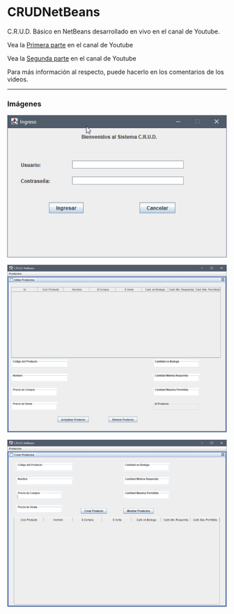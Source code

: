 # CRUDNetBeans
C.R.U.D. Básico en NetBeans desarrollado en vivo en el canal de Youtube.

Vea la [Primera parte](https://www.youtube.com/watch?v=6piSFCnj4Fo) en el canal de Youtube

Vea la [Segunda parte](https://www.youtube.com/watch?v=vQ11IpuQUck) en el canal de Youtube

Para más información al respecto, puede hacerlo en los comentarios de los videos.

**************

### Imágenes

![alt inicio](https://raw.githubusercontent.com/andrengineer/CRUDNetBeans/main/java_r3KiTyR0MF.png "Pantalla inicio de sesión")

![alt editar](https://raw.githubusercontent.com/andrengineer/CRUDNetBeans/main/java_KfHzGW5exI.png "Editar productos")

![alt crear](https://raw.githubusercontent.com/andrengineer/CRUDNetBeans/main/java_1G61c3qo66.png "Crear productos")


